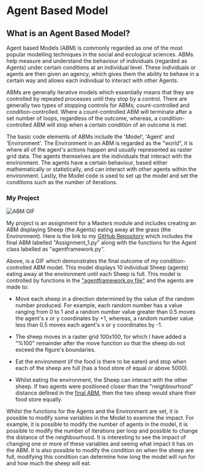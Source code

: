 # Agent Based Model

## What is an Agent Based Model?

Agent based Models (ABM) is commonly regarded as one of the most popular modelling techniques in the social and ecological sciences. ABMs help measure and understand the behaviour of individuals (regarded as Agents) under certain conditions at an individual level. These individuals or agents are then given an agency, which gives them the ability to behave in a certain way and allows each individual to interact with other Agents. 

ABMs are generally iterative models which essentially means that they are controlled by repeated processes until they stop by a control. There are generally two types of stopping controls for ABMs; count-controlled and condition-controlled. Where a count-controlled ABM will terminate after a set number of loops, regardless of the outcome, whereas, a condition-controlled ABM will stop when a certain condition of an outcome is met. 

The basic code elements of ABMs include the 'Model', 'Agent' and 'Environment'. The Environment in an ABM is regarded as the "world", it is where all of the agent's actions happen and usually represented as raster grid data. The agents themselves are the individuals that interact with the environment. The agents have a certain behaviour, based either mathematically or statistically, and can interact with other agents within the environment. Lastly, the Model code is used to set up the model and set the conditions such as the number of iterations.

### My Project
![ABM GIF](abm.gif)

My project is an assignment for a Masters module and includes creating an ABM displaying Sheep (the Agents) eating away at the grass (the Environment). Here is the link to my [GitHub Repository](https://github.com/danialowen/Leeds_Assignment_1) which includes the final ABM labelled "Assignment_1.py" along with the functions for the Agent class labelled as "agentframework.py".

Above, is a GIF which demonstrates the final outcome of my condition-controlled ABM model. This model displays 10 individual Sheep (agents) eating away at the environment until each Sheep is full. This model is controlled by functions in the ["agentframework.py file"](https://github.com/danialowen/Leeds_Assignment_1) and the agents are made to:

- Move each sheep in a direction determined by the value of the random number produced. For example, each random number has a value ranging from 0 to 1 and a random number value greater than 0.5 moves the agent's x or y coordinates by +1, whereas, a random number value less than 0.5 moves each agent's x or y coordinates by -1.

- The sheep moves in a raster grid 100x100, for which I have added a "%100" remainder after the move function so that the sheep do not exceed the figure's boundaries.   

- Eat the environment (if the food is there to be eaten) and stop when each of the sheep are full (has a food store of equal or above 5000). 

- Whilst eating the environment, the Sheep can interact with the other sheep. If two agents were positioned closer than the "neighbourhood" distance defined in the [final ABM](https://github.com/danialowen/Leeds_Assignment_1), then the two sheep would share their food store equally.  


Whilst the functions for the Agents and the Environment are set, it is possible to modify some variables in the Model to examine the impact. For example, it is possible to modify the number of agents in the model, it is possible to modify the number of iterations per loop and possible to change the distance of the neighbourhood. It is interesting to see the impact of changing one or more of these variables and seeing what impact it has on the ABM. It is also possible to modify the condition on when the sheep are full, modifying this condition can determine how long the model will run for and how much the sheep will eat.
